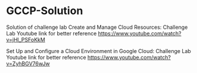 # GCCP-Solution
Solution of challenge lab
Create and Manage Cloud Resources: Challenge Lab Youtube link for better reference 
https://www.youtube.com/watch?v=jHl_PSFoKkM
 
 Set Up and Configure a Cloud Environment in Google Cloud: Challenge Lab Youtube link for better reference 
https://www.youtube.com/watch?v=ZyhBGV76wJw
